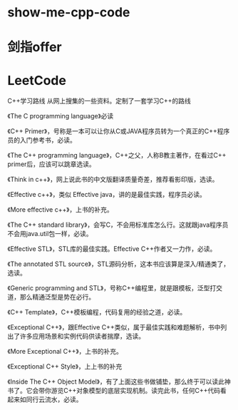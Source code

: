 # show-me-cpp-code

# 剑指offer

# LeetCode

C++学习路线
从网上搜集的一些资料。定制了一套学习C++的路线

《The C programming language》必读

《C++ Primer》，号称是一本可以让你从C或JAVA程序员转为一个真正的C++程序员的入门参考书，必读。

《The C++ programming language》，C++之父，人称B教主著作，在看过C++ primer后，应该可以跳章选读。

《Think in c++》，网上说此书的中文版翻译质量奇差，推荐看影印版，选读。

《Effective c++》，类似 Effective java，讲的是最佳实践，程序员必读。

《More effective c++》，上书的补充。

《The C++ standard library》，会写C，不会用标准库怎么行。这就跟java程序员不会用java.util包一样，必读。

《Effective STL》，STL库的最佳实践。Effective C++作者又一力作，必读。

《The annotated STL source》，STL源码分析，这本书应该算是深入/精通类了，选读。

《Generic programming and STL》，号称C++编程里，就是跟模板，泛型打交道，那么精通泛型是势在必行。

《C++ Template》，C++模板编程，代码复用的经验之道，必读。

《Exceptional C++》，跟Effective C++类似，属于最佳实践和难题解析，书中列出了许多应用场景和实例代码供读者揣摩，选读。

《More Exceptional C++》，上书的补充。

《Exceptional C++ Style》，上上书的补充

《Inside The C++ Object Model》，有了上面这些书做铺垫，那么终于可以读此神书了。它会带你游览C++对象模型的底层实现机制。读完此书，任何C++代码看起来如同行云流水，必读。
